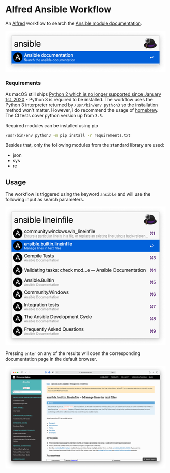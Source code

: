 # Alfred Ansible Workflow

An [Alfred](https://www.alfredapp.com) workflow to search the [Ansible module documentation](https://docs.ansible.com/ansible/latest/index.html#).

![Alfred window showing the ansible workflow](./img/alfred_ansible.png)


### Requirements

As macOS still ships [Python 2 which is no longer supported since January 1st, 2020](https://www.python.org/doc/sunset-python-2/#:~:text=The%20sunset%20date%20has%20now,when%20we%20released%20Python%202.7.) - Python 3 is required to be installed. The workflow uses the Python 3 interpreter returned by `/usr/bin/env python3` so the installation method won't matter. However, i do recommend the usage of [homebrew](https://docs.brew.sh/Homebrew-and-Python). The CI tests cover python version up from `3.5`.

Required modules can be installed using pip

```bash
/usr/bin/env python3 -m pip install -r requirements.txt
```

Besides that, only the following modules from the standard library are used:

* json
* sys
* re


## Usage

The workflow is triggered using the keyword `ansible` and will use the following input as search parameters.

![Workflow searching for lineinfile](./img/alfred_ansible_usage.png)

Pressing `enter` on any of the results will open the corresponding documentation page in the default browser.

![Safari window with the builtin.lineinfile module documentation](./img/alfred_ansible_browser.png)
